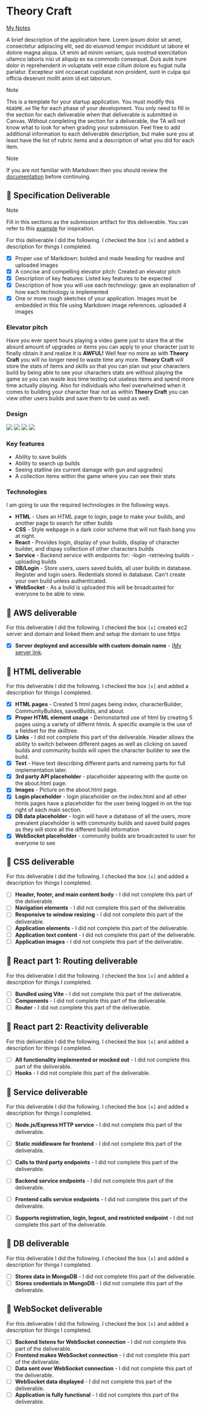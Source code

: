 # __Theory Craft__

[My Notes](notes.md)

A brief description of the application here. Lorem ipsum dolor sit amet, consectetur adipiscing elit, sed do eiusmod tempor incididunt ut labore et dolore magna aliqua. Ut enim ad minim veniam, quis nostrud exercitation ullamco laboris nisi ut aliquip ex ea commodo consequat. Duis aute irure dolor in reprehenderit in voluptate velit esse cillum dolore eu fugiat nulla pariatur. Excepteur sint occaecat cupidatat non proident, sunt in culpa qui officia deserunt mollit anim id est laborum.


> [!NOTE]
>  This is a template for your startup application. You must modify this `README.md` file for each phase of your development. You only need to fill in the section for each deliverable when that deliverable is submitted in Canvas. Without completing the section for a deliverable, the TA will not know what to look for when grading your submission. Feel free to add additional information to each deliverable description, but make sure you at least have the list of rubric items and a description of what you did for each item.

> [!NOTE]
>  If you are not familiar with Markdown then you should review the [documentation](https://docs.github.com/en/get-started/writing-on-github/getting-started-with-writing-and-formatting-on-github/basic-writing-and-formatting-syntax) before continuing.

## 🚀 Specification Deliverable

> [!NOTE]
>  Fill in this sections as the submission artifact for this deliverable. You can refer to this [example](https://github.com/webprogramming260/startup-example/blob/main/README.md) for inspiration.

For this deliverable I did the following. I checked the box `[x]` and added a description for things I completed.

- [x] Proper use of Markdown: bolded and made heading for readme and uploaded images
- [x] A concise and compelling elevator pitch: Created an elevator pitch
- [x] Description of key features: Listed key features to be expected
- [x] Description of how you will use each technology: gave an explanation of how each technology is implemented
- [x] One or more rough sketches of your application. Images must be embedded in this file using Markdown image references. uploaded 4 images

### Elevator pitch

Have you ever spent hours playing a video game just to stare the at the absurd amount of upgrades or items you can apply to your character just to finally obtain it and realize it is __AWFUL!__ Well fear no more as with __Theory Craft__ you will no longer need to waste time any more. __Theory Craft__ will store the stats of items and skills so that you can plan out your characters build by being able to see your characters stats are without playing the game so you can waste less time testing out useless items and spend more time actually playing. Also for individuals who feel overwhelmed when it comes to building your character fear not as within __Theory Craft__ you can view other users builds and save them to be used as well.


### Design
![](Theory_Craft_Login.png)
![](Theory_Craft_Character_Builder.png)
![](Theory_Craft_Saved_Builds.png)
![](Theory_Craft_Search_Builder.png)


### Key features

- Ability to save builds
- Ability to search up builds
- Seeing statline (ex current damage with gun and upgrades)
- A collection items within the game where you can see their stats

### Technologies

I am going to use the required technologies in the following ways.

- **HTML** - Uses an HTML page to login, page to make your builds, and another page to search for other builds
- **CSS** - Style webpage in a dark color scheme that will not flash bang you at night.
- **React** - Provides login, display of your builds, display of character builder, and dispay collection of other characters builds
- **Service** - Backend service with endpoints for:
      -login
      -retrieving builds
      -uploading builds
- **DB/Login** - Store users, users saved builds, all user builds in database. Register and login users. Redentials stored in database. Can't create your own build unless authenticated.
- **WebSocket** - As a build is uploaded this will be broadcasted for everyone to be able to view.

## 🚀 AWS deliverable

For this deliverable I did the following. I checked the box `[x]` created ec2 server and domain and linked them and setup the domain to use https

- [x] **Server deployed and accessible with custom domain name** - [[My server link](https://yourdomainnamehere.click](https://theorycraft117.click)).

## 🚀 HTML deliverable

For this deliverable I did the following. I checked the box `[x]` and added a description for things I completed.

- [x] **HTML pages** - Created  5 html pages being index, characterBuilder, CommunityBuildes, savedBuilds, and about.
- [x] **Proper HTML element usage** - Demonstarted use of html by creating 5 pages using a variety of differnt htmls. A specific example is the use of a fieldset for the skilltree.
- [x] **Links** - I did not complete this part of the deliverable. Header allows the ability to switch between different pages as well as clicking on saved builds and community builds will open the character builder to see the build.
- [x] **Text** - Have text describing different parts and nameing parts for full implementation later.
- [x] **3rd party API placeholder** - placeholder appearing with the quote on the about.html page.
- [x] **Images** - Picture on the about.html page.
- [x] **Login placeholder** - login placeholder on the index.html and all other htmls pages have a placeholder for the user being logged in on the top right of each main section.
- [x] **DB data placeholder** - login will have a database of all the users, more prevalent placeholder is with community builds and saved build pages as they will store all the different build information
- [x] **WebSocket placeholder** - community builds are broadcasted to user for everyone to see

## 🚀 CSS deliverable

For this deliverable I did the following. I checked the box `[x]` and added a description for things I completed.

- [ ] **Header, footer, and main content body** - I did not complete this part of the deliverable.
- [ ] **Navigation elements** - I did not complete this part of the deliverable.
- [ ] **Responsive to window resizing** - I did not complete this part of the deliverable.
- [ ] **Application elements** - I did not complete this part of the deliverable.
- [ ] **Application text content** - I did not complete this part of the deliverable.
- [ ] **Application images** - I did not complete this part of the deliverable.

## 🚀 React part 1: Routing deliverable

For this deliverable I did the following. I checked the box `[x]` and added a description for things I completed.

- [ ] **Bundled using Vite** - I did not complete this part of the deliverable.
- [ ] **Components** - I did not complete this part of the deliverable.
- [ ] **Router** - I did not complete this part of the deliverable.

## 🚀 React part 2: Reactivity deliverable

For this deliverable I did the following. I checked the box `[x]` and added a description for things I completed.

- [ ] **All functionality implemented or mocked out** - I did not complete this part of the deliverable.
- [ ] **Hooks** - I did not complete this part of the deliverable.

## 🚀 Service deliverable

For this deliverable I did the following. I checked the box `[x]` and added a description for things I completed.

- [ ] **Node.js/Express HTTP service** - I did not complete this part of the deliverable.
- [ ] **Static middleware for frontend** - I did not complete this part of the deliverable.
- [ ] **Calls to third party endpoints** - I did not complete this part of the deliverable.
- [ ] **Backend service endpoints** - I did not complete this part of the deliverable.
- [ ] **Frontend calls service endpoints** - I did not complete this part of the deliverable.
- [ ] **Supports registration, login, logout, and restricted endpoint** - I did not complete this part of the deliverable.


## 🚀 DB deliverable

For this deliverable I did the following. I checked the box `[x]` and added a description for things I completed.

- [ ] **Stores data in MongoDB** - I did not complete this part of the deliverable.
- [ ] **Stores credentials in MongoDB** - I did not complete this part of the deliverable.

## 🚀 WebSocket deliverable

For this deliverable I did the following. I checked the box `[x]` and added a description for things I completed.

- [ ] **Backend listens for WebSocket connection** - I did not complete this part of the deliverable.
- [ ] **Frontend makes WebSocket connection** - I did not complete this part of the deliverable.
- [ ] **Data sent over WebSocket connection** - I did not complete this part of the deliverable.
- [ ] **WebSocket data displayed** - I did not complete this part of the deliverable.
- [ ] **Application is fully functional** - I did not complete this part of the deliverable.
